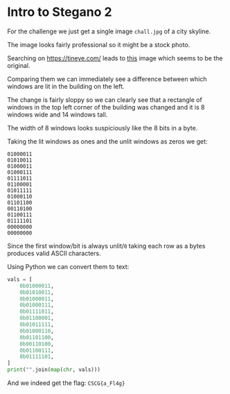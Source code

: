 # Intro to Stegano 2

For the challenge we just get a single image `chall.jpg` of a city skyline.

The image looks fairly professional so it might be a stock photo.

Searching on https://tineye.com/ leads to [this](https://4.bp.blogspot.com/_fYHWkeTLPCo/TA5JadYuxaI/AAAAAAAACz8/kVschfpWrC4/s1600/Brisbane2.jpg) image which seems to be the original.

Comparing them we can immediately see a difference between which windows are lit in the building on the left.

The change is fairly sloppy so we can clearly see that a rectangle of windows in the top left corner of the building
was changed and it is 8 windows wide and 14 windows tall.

The width of 8 windows looks suspiciously like the 8 bits in a byte.

Taking the lit windows as ones and the unlit windows as zeros we get:

```
01000011
01010011
01000011
01000111
01111011
01100001
01011111
01000110
01101100
00110100
01100111
01111101
00000000
00000000
```

Since the first window/bit is always unlit/`0` taking each row as a bytes produces valid ASCII characters.

Using Python we can convert them to text:

```python
vals = [
    0b01000011,
    0b01010011,
    0b01000011,
    0b01000111,
    0b01111011,
    0b01100001,
    0b01011111,
    0b01000110,
    0b01101100,
    0b00110100,
    0b01100111,
    0b01111101,
]
print("".join(map(chr, vals)))
```

And we indeed get the flag: `CSCG{a_Fl4g}`
